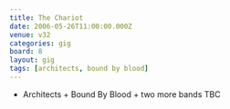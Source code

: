 ```yaml
---
title: The Chariot
date: 2006-05-26T11:00:00.000Z
venue: v32
categories: gig
board: 8
layout: gig
tags: [architects, bound by blood]
---
```

+ Architects + Bound By Blood + two more bands TBC